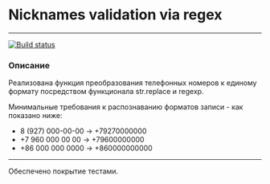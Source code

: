 # Nicknames validation via regex
---
[![Build status](https://ci.appveyor.com/api/projects/status/xhkayb68ne19xmh4?svg=true)](https://ci.appveyor.com/project/AACMKT/ajs-regex-phones)

### Описание

Реализована функция преобразования телефонных номеров к единому формату посредством функционала str.replace и regexp.

Минимальные требования к распознаванию форматов записи - как показано ниже:

* 8 (927) 000-00-00 -> +79270000000
* +7 960 000 00 00 -> +79600000000
* +86 000 000 0000 -> +860000000000

---

Обеспечено покрытие тестами.
